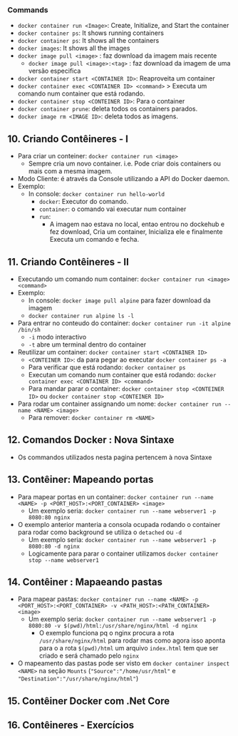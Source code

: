 ### Commands
- `docker container run <Image>`: Create, Initialize, and Start the container
- `docker container ps`: It shows running containers
- `docker container ps`: It shows all the containers
- `docker images`: It shows all the images
- `docker image pull <image>` : faz download da imagem mais recente
  - `docker image pull <image>:<tag>` : faz download da imagem de uma versão especifica
- `docker container start <CONTAINER ID>`: Reaproveita um container
- `docker container exec <CONTAINER ID> <command>` > Executa um comando num container que está rodando.
- `docker container stop <CONTEINER ID>`: Para o container
- `docker container prune`: deleta todos os containers parados.
- `docker image rm <IMAGE ID>`: deleta todos as imagens.

## 10. Criando Contêineres - I
- Para criar un conteiner: `docker container run <image>`
  - Sempre cria um novo container. i.e. Pode criar dois containers ou mais com a mesma imagem.
- Modo Cliente: é através da Console utilizando a API do Docker daemon.
- Exemplo:
  - In console: `docker container run hello-world`
    - `docker`: Executor do comando.
    - `container`: o comando vai executar num container
    - `run`:
      - A imagem nao estava no local, entao entrou no dockehub e fez download, Cria um container, Inicializa ele e finalmente Executa um comando e fecha.


## 11. Criando Contêineres - II
- Executando um comando num container: `docker container run <image> <command>`
- Exemplo:
  - In console: `docker image pull alpine` para fazer download da imagem
  - `docker container run alpine ls -l`
- Para entrar no conteudo do container: `docker container run -it alpine /bin/sh`
  - `-i` modo interactivo
  - `-t` abre um terminal dentro do container
- Reutilizar um container: `docker container start <CONTAINER ID>`
  - `<CONTEINER ID>`: da para pegar ao executar `docker container ps -a`
  - Para verificar que está rodando: `docker container ps`
  - Executan um comando num container que está rodando: `docker container exec <CONTAINER ID> <command>` 
  - Para mandar parar o container: `docker container stop <CONTEINER ID>` ou `docker container stop <CONTEINER ID>`
- Para rodar um container assignando um nome: `docker container run --name <NAME> <image>`
  - Para remover: `docker container rm <NAME>`


## 12. Comandos Docker : Nova Sintaxe
- Os commandos utilizados nesta pagina pertencem à nova Sintaxe

## 13. Contêiner: Mapeando portas
- Para mapear portas en un container: `docker container run --name <NAME> -p <PORT_HOST>:<PORT_CONTAINER> <image>`
  - Um exemplo seria: `docker container run --name webserver1 -p 8080:80 nginx`
- O exemplo anterior manteria a consola ocupada rodando o container para rodar como background se utiliza o `detached` ou `-d`
  - Um exemplo seria: `docker container run --name webserver1 -p 8080:80 -d nginx`
  - Logicamente para parar o container utilizamos `docker container stop --name webserver1`

## 14. Contêiner : Mapaeando pastas
- Para mapear pastas: `docker container run --name <NAME> -p <PORT_HOST>:<PORT_CONTAINER> -v <PATH_HOST>:<PATH_CONTAINER> <image>`
  - Um exemplo seria: `docker container run --name webserver1 -p 8080:80 -v $(pwd)/html:/usr/share/nginx/html -d nginx`
    -  O exemplo funciona pq o nginx procura a rota `/usr/share/nginx/html` para rodar mas como agora isso aponta para o a rota `$(pwd)/html` um arquivo `index.html` tem que ser criado e será chamado pelo `nginx`
- O mapeamento das pastas pode ser visto em `docker container inspect <NAME>` na seção `Mounts` (`"Source":"/home/usr/html"` e `"Destination":"/usr/share/nginx/html"`)

## 15. Contêiner Docker com .Net Core

## 16. Contêineres - Exercícios